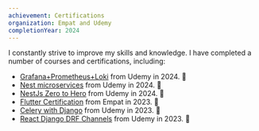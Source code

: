 ```yaml
---
achievement: Certifications
organization: Empat and Udemy
completionYear: 2024
---
```


I constantly strive to improve my skills and knowledge. I have completed a number of courses and certifications, including:

- [Grafana+Prometheus+Loki](https://ua.udemy.com/certificate/UC-2c00b034-1214-4715-b3b0-de4d97429eab/) from Udemy in 2024. 🎉
- [Nest microservices](https://ua.udemy.com/certificate/UC-74e3617b-ba68-4a8e-974b-4eaf52e3e611/) from Udemy in 2024. 🎉
- [NestJs Zero to Hero](https://ua.udemy.com/certificate/UC-b627349b-bf78-4927-813a-86870b9bc0ef/) from Udemy in 2024. 🎉
- [Flutter Certification](https://flutter-certificates.empat.tech/certificate/8) from Empat in 2023. 🎉
- [Celery with Django](https://ua.udemy.com/certificate/UC-a58cea2e-8ad0-4441-b350-878e5e6d28da/) from Udemy in 2023. 🎉
- [React Django DRF Channels](https://ua.udemy.com/certificate/UC-b204a8ce-486e-4e1a-82fa-f983f6f056c6/) from Udemy in 2023. 🎉
